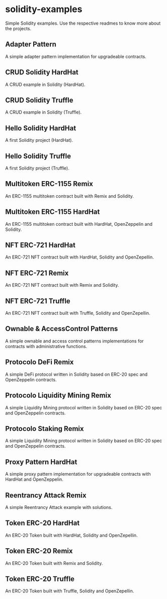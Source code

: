 # solidity-examples
Simple Solidity examples.
Use the respective readmes to know more about the projects.

## Adapter Pattern
A simple adapter pattern implementation for upgradeable contracts.

## CRUD Solidity HardHat
A CRUD example in Solidity (HardHat).

## CRUD Solidity Truffle
A CRUD example in Solidity (Truffle).

## Hello Solidity HardHat
A first Solidity project (HardHat).

## Hello Solidity Truffle
A first Solidity project (Truffle).

## Multitoken ERC-1155 Remix
An ERC-1155 multitoken contract built with Remix and Solidity.

## Multitoken ERC-1155 HardHat
An ERC-1155 multitoken contract built with HardHat, OpenZeppelin and Solidity.

## NFT ERC-721 HardHat
An ERC-721 NFT contract built with HardHat, Solidity and OpenZepellin.

## NFT ERC-721 Remix
An ERC-721 NFT contract built with Remix and Solidity.

## NFT ERC-721 Truffle
An ERC-721 NFT contract built with Truffle, Solidity and OpenZepellin.

## Ownable & AccessControl Patterns
A simple ownable and access control patterns implementations for contracts with administrative functions.

## Protocolo DeFi Remix
A simple DeFi protocol written in Solidity based on ERC-20 spec and OpenZeppelin contracts.

## Protocolo Liquidity Mining Remix
A simple Liquidity Mining protocol written in Solidity based on ERC-20 spec and OpenZeppelin contracts.

## Protocolo Staking Remix
A simple Liquidity Mining protocol written in Solidity based on ERC-20 spec and OpenZeppelin contracts.

## Proxy Pattern HardHat
A simple proxy pattern implementation for upgradeable contracts with HardHat and OpenZeppelin.

## Reentrancy Attack Remix
A simple Reentrancy Attack example with solutions.

## Token ERC-20 HardHat
An ERC-20 Token built with HardHat, Solidity and OpenZepellin.

## Token ERC-20 Remix
An ERC-20 Token built with Remix and Solidity.

## Token ERC-20 Truffle
An ERC-20 Token built with Truffle, Solidity and OpenZepellin.